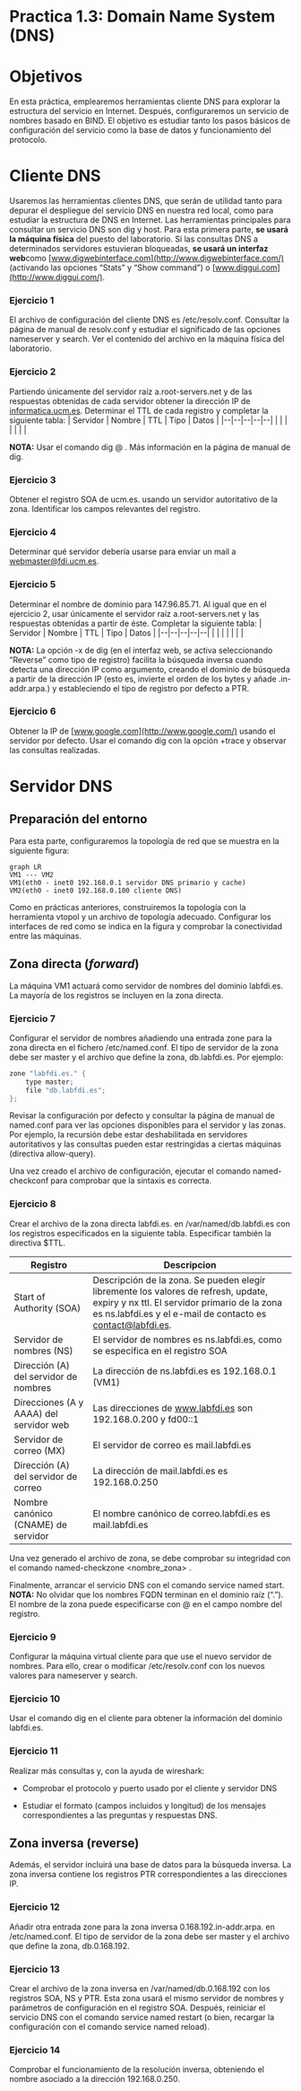 # Practica 1.3: Domain Name System (DNS)

# Objetivos
En esta práctica, emplearemos herramientas cliente DNS para explorar la estructura del servicio en Internet. Después, configuraremos un servicio de nombres basado en BIND. El objetivo es estudiar tanto los pasos básicos de configuración del servicio como la base de datos y funcionamiento del protocolo.

# Cliente DNS
Usaremos las herramientas clientes DNS, que serán de utilidad tanto para depurar el despliegue del servicio DNS en nuestra red local, como para estudiar la estructura de DNS en Internet. Las herramientas principales para consultar un servicio DNS son dig y host. Para esta primera parte,  **se usará la máquina física**  del puesto del laboratorio. Si las consultas DNS a determinados servidores estuvieran bloqueadas,  **se usará un interfaz web**como  [www.digwebinterface.com](http://www.digwebinterface.com/)  (activando las opciones “Stats” y “Show command”) o  [www.diggui.com](http://www.diggui.com/).

### Ejercicio 1
El archivo de configuración del cliente DNS es /etc/resolv.conf. Consultar la página de manual de resolv.conf y estudiar el significado de las opciones nameserver y search. Ver el contenido del archivo en la máquina física del laboratorio.

### Ejercicio 2 
Partiendo únicamente del servidor raíz a.root-servers.net y de las respuestas obtenidas de cada servidor obtener la dirección IP de  [informatica.ucm.es](http://informatica.ucm.es/). Determinar el TTL de cada registro y completar la siguiente tabla:
| Servidor | Nombre | TTL | Tipo | Datos | 
|--|--|--|--|--|
|  |  |  |  |  |  |

**NOTA:** Usar el comando dig @<servidor> <nombre> <tipo>. Más información en la página de manual de dig.

### Ejercicio 3 
Obtener el registro SOA de ucm.es. usando un servidor autoritativo de la zona. Identificar los campos relevantes del registro.

### Ejercicio 4
Determinar qué servidor debería usarse para enviar un mail a  [webmaster@fdi.ucm.es](mailto:webmaster@fdi.ucm.es).

### Ejercicio 5
Determinar el nombre de dominio para 147.96.85.71. Al igual que en el ejercicio 2, usar únicamente el servidor raíz a.root-servers.net y las respuestas obtenidas a partir de éste. Completar la siguiente tabla:
| Servidor | Nombre | TTL | Tipo | Datos | 
|--|--|--|--|--|
|  |  |  |  |  |  |

**NOTA:** La opción -x de dig (en el interfaz web, se activa seleccionando “Reverse” como tipo de registro) facilita la búsqueda inversa cuando detecta una dirección IP como argumento, creando el dominio de búsqueda a partir de la dirección IP (esto es, invierte el orden de los bytes y añade .in-addr.arpa.) y estableciendo el tipo de registro por defecto a PTR.

### Ejercicio 6
Obtener la IP de  [www.google.com](http://www.google.com/)  usando el servidor por defecto. Usar el comando dig con la opción +trace y observar las consultas realizadas.
# Servidor DNS
## Preparación del entorno
Para esta parte, configuraremos la topología de red que se muestra en la siguiente figura:

```mermaid
graph LR
VM1 --- VM2
VM1(eth0 - inet0 192.168.0.1 servidor DNS primario y cache)
VM2(eth0 - inet0 192.168.0.100 cliente DNS)
```
Como en prácticas anteriores, construiremos la topología con la herramienta vtopol y un archivo de topología adecuado. Configurar los interfaces de red como se indica en la figura y comprobar la conectividad entre las máquinas.

## Zona directa (_forward_)
La máquina VM1 actuará como servidor de nombres del dominio labfdi.es. La mayoría de los registros se incluyen en la zona directa.

### Ejercicio 7
Configurar el servidor de nombres añadiendo una entrada zone para la zona directa en el fichero /etc/named.conf. El tipo de servidor de la zona debe ser master y el archivo que define la zona, db.labfdi.es. Por ejemplo:
```c
zone "labfdi.es." {
	type master;
	file "db.labfdi.es";
};
```
Revisar la configuración por defecto y consultar la página de manual de named.conf para ver las opciones disponibles para el servidor y las zonas. Por ejemplo, la recursión debe estar deshabilitada en servidores autoritativos y las consultas pueden estar restringidas a ciertas máquinas (directiva allow-query).

Una vez creado el archivo de configuración, ejecutar el comando named-checkconf para comprobar que la sintaxis es correcta.

### Ejercicio 8
Crear el archivo de la zona directa labfdi.es. en /var/named/db.labfdi.es con los registros especificados en la siguiente tabla. Especificar también la directiva $TTL.

| Registro | Descripcion |
|--|--|
| Start of Authority (SOA) |Descripción de la zona. Se pueden elegir libremente los valores de refresh, update, expiry y nx ttl. El servidor primario de la zona es ns.labfdi.es y el e-mail de contacto es contact@labfdi.es.|
|Servidor de nombres (NS)|El servidor de nombres es ns.labfdi.es, como se especifica en el registro SOA|
|Dirección (A) del servidor de nombres | La dirección de ns.labfdi.es es 192.168.0.1 (VM1) |
|Direcciones (A y AAAA) del servidor web |Las direcciones de www.labfdi.es son 192.168.0.200 y fd00::1|
|Servidor de correo (MX) |El servidor de correo es mail.labfdi.es|
|Dirección (A) del servidor de correo | La dirección de mail.labfdi.es es 192.168.0.250 |
|Nombre canónico (CNAME) de servidor| El nombre canónico de correo.labfdi.es es mail.labfdi.es |
Una vez generado el archivo de zona, se debe comprobar su integridad con el comando named-checkzone <nombre_zona> <archivo>.

Finalmente, arrancar el servicio DNS con el comando service named start.
**NOTA:** No olvidar que los nombres FQDN terminan en el dominio raíz (“.”). El nombre de la zona puede especificarse con @ en el campo nombre del registro.

### Ejercicio 9
Configurar la máquina virtual cliente para que use el nuevo servidor de nombres. Para ello, crear o modificar /etc/resolv.conf con los nuevos valores para nameserver y search.

### Ejercicio 10
Usar el comando dig en el cliente para obtener la información del dominio labfdi.es.

### Ejercicio 11

Realizar más consultas y, con la ayuda de wireshark:

- Comprobar el protocolo y puerto usado por el cliente y servidor DNS

- Estudiar el formato (campos incluidos y longitud) de los mensajes correspondientes a las preguntas y respuestas DNS.


## Zona inversa (reverse)
Además, el servidor incluirá una base de datos para la búsqueda inversa. La zona inversa contiene los registros PTR correspondientes a las direcciones IP.
### Ejercicio 12
Añadir otra entrada zone para la zona inversa 0.168.192.in-addr.arpa.  en /etc/named.conf. El tipo de servidor de la zona debe ser master y el archivo que define la zona, db.0.168.192.

### Ejercicio 13
Crear el archivo de la zona inversa en /var/named/db.0.168.192 con los registros SOA, NS y PTR. Esta zona usará el mismo servidor de nombres y parámetros de configuración en el registro SOA. Después, reiniciar el servicio DNS con el comando service named restart (o bien, recargar la configuración con el comando service named reload).

### Ejercicio 14
Comprobar el funcionamiento de la resolución inversa, obteniendo el nombre asociado a la dirección 192.168.0.250.
<!--stackedit_data:
eyJoaXN0b3J5IjpbMTQ5OTg1NTM0Ml19
-->
